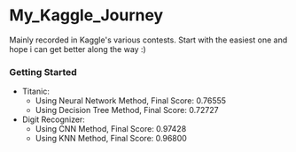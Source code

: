 # My_Kaggle_Journey

Mainly recorded in Kaggle's various contests. Start with the easiest one and hope i can get better along the way :)

### Getting Started
 
 + Titanic: 
   - Using Neural Network Method, Final Score: 0.76555
   - Using Decision Tree Method, Final Score: 0.72727
 + Digit Recognizer:
   - Using CNN Method, Final Score: 0.97428
   - Using KNN Method, Final Score: 0.96800
